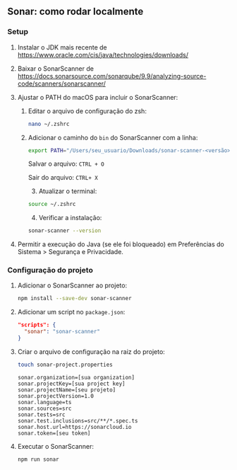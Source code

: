 ## Sonar: como rodar localmente

### Setup

1. Instalar o JDK mais recente de https://www.oracle.com/cis/java/technologies/downloads/ 

2. Baixar o SonarScanner de https://docs.sonarsource.com/sonarqube/9.9/analyzing-source-code/scanners/sonarscanner/

3. Ajustar o PATH do macOS para incluir o SonarScanner:

	1. Editar o arquivo de configuração do zsh:

		```bash
		nano ~/.zshrc
		```

	 2. Adicionar o caminho do `bin`  do SonarScanner com a linha:

		```bash
		export PATH="/Users/seu_usuario/Downloads/sonar-scanner-<versão>/bin:$PATH"
		```

		Salvar o arquivo: `CTRL + O`

		Sair do arquivo: `CTRL+ X`

		3. Atualizar o terminal:

		```bash
		source ~/.zshrc
		```

		4. Verificar a instalação:

		```bash
		sonar-scanner --version
		```

4. Permitir a execução do Java (se ele foi bloqueado) em Preferências do Sistema > Segurança e Privacidade.

### Configuração do projeto

1. Adicionar o SonarScanner ao projeto:

	```bash
	npm install --save-dev sonar-scanner
	```

2. Adicionar um script no `package.json`:

	```json
	"scripts": {
	  "sonar": "sonar-scanner"
	}
	```

3. Criar o arquivo de configuração na raiz do projeto:

	```bash
	touch sonar-project.properties
	```

	```properties
	sonar.organization=[sua organization]
	sonar.projectKey=[sua project key]
	sonar.projectName=[seu projeto]
	sonar.projectVersion=1.0
	sonar.language=ts
	sonar.sources=src
	sonar.tests=src
	sonar.test.inclusions=src/**/*.spec.ts
	sonar.host.url=https://sonarcloud.io
	sonar.token=[seu token]
	```

4. Executar o SonarScanner:

	```bash
	npm run sonar
	```

	
